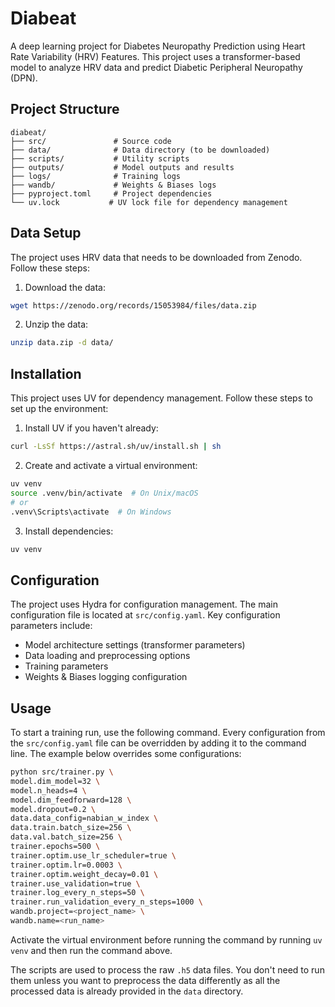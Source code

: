 # Diabeat

A deep learning project for Diabetes Neuropathy Prediction using Heart Rate Variability (HRV) Features. This project uses a transformer-based model to analyze HRV data and predict Diabetic Peripheral Neuropathy (DPN).

## Project Structure

```
diabeat/
├── src/               # Source code
├── data/              # Data directory (to be downloaded)
├── scripts/           # Utility scripts
├── outputs/           # Model outputs and results
├── logs/              # Training logs
├── wandb/             # Weights & Biases logs
├── pyproject.toml     # Project dependencies
└── uv.lock           # UV lock file for dependency management
```

## Data Setup

The project uses HRV data that needs to be downloaded from Zenodo. Follow these steps:

1. Download the data:
```bash
wget https://zenodo.org/records/15053984/files/data.zip
```

2. Unzip the data:
```bash
unzip data.zip -d data/
```

## Installation

This project uses UV for dependency management. Follow these steps to set up the environment:

1. Install UV if you haven't already:
```bash
curl -LsSf https://astral.sh/uv/install.sh | sh
```

2. Create and activate a virtual environment:
```bash
uv venv
source .venv/bin/activate  # On Unix/macOS
# or
.venv\Scripts\activate  # On Windows
```

3. Install dependencies:
```bash
uv venv
```

## Configuration

The project uses Hydra for configuration management. The main configuration file is located at `src/config.yaml`. Key configuration parameters include:

- Model architecture settings (transformer parameters)
- Data loading and preprocessing options
- Training parameters
- Weights & Biases logging configuration

## Usage

To start a training run, use the following command. Every configuration from the `src/config.yaml` file can be overridden by adding it to the command line. The example below overrides some configurations:
```bash
python src/trainer.py \
model.dim_model=32 \
model.n_heads=4 \
model.dim_feedforward=128 \
model.dropout=0.2 \
data.data_config=nabian_w_index \
data.train.batch_size=256 \
data.val.batch_size=256 \
trainer.epochs=500 \
trainer.optim.use_lr_scheduler=true \
trainer.optim.lr=0.0003 \
trainer.optim.weight_decay=0.01 \
trainer.use_validation=true \
trainer.log_every_n_steps=50 \
trainer.run_validation_every_n_steps=1000 \
wandb.project=<project_name> \
wandb.name=<run_name>
```

Activate the virtual environment before running the command by running `uv venv` and then run the command above.

The scripts are used to process the raw `.h5` data files. You don't need to run them unless you want to preprocess the data differently as all the processed data is already provided in the `data` directory.